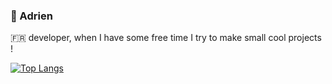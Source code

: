 ### 🥦 Adrien

🇫🇷 developer, when I have some free time I try to make small cool projects !

[![Top Langs](https://github-readme-stats.vercel.app/api/top-langs/?username=DrArtemi&layout=compact&theme=calm)](https://github.com/anuraghazra/github-readme-stats)
